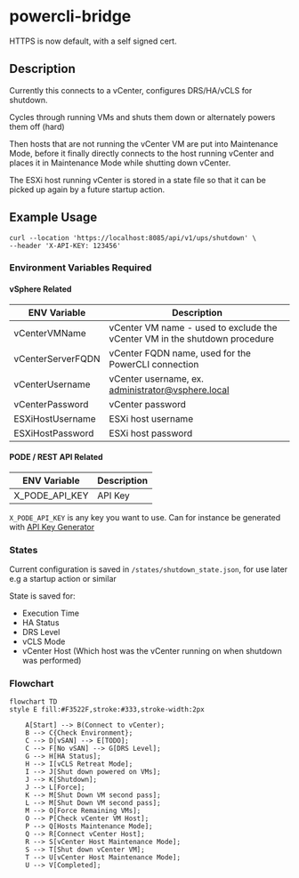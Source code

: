 # powercli-bridge

HTTPS is now default, with a self signed cert.

## Description

Currently this connects to a vCenter, configures DRS/HA/vCLS for shutdown.

Cycles through running VMs and shuts them down or alternately powers them off (hard)

Then hosts that are not running the vCenter VM are put into Maintenance Mode, before it finally directly connects to the host running vCenter and places it in Maintenance Mode while shutting down vCenter.

The ESXi host running vCenter is stored in a state file so that it can be picked up again by a future startup action.

## Example Usage

``` shell
curl --location 'https://localhost:8085/api/v1/ups/shutdown' \
--header 'X-API-KEY: 123456'
```

### Environment Variables Required

#### vSphere Related

| ENV Variable      | Description                                                                |
| ----------------- | -------------------------------------------------------------------------- |
| vCenterVMName     | vCenter VM name - used to exclude the vCenter VM in the shutdown procedure |
| vCenterServerFQDN | vCenter FQDN name, used for the PowerCLI connection                        |
| vCenterUsername   | vCenter username, ex. <administrator@vsphere.local>                        |
| vCenterPassword   | vCenter password                                                           |
| ESXiHostUsername  | ESXi host username                                                         |
| ESXiHostPassword  | ESXi host password                                                         |

#### PODE / REST API Related

| ENV Variable   | Description |
| -------------- | ----------- |
| X_PODE_API_KEY | API Key     |

`X_PODE_API_KEY` is any key you want to use. Can for instance be generated with [API Key Generator](https://www.akto.io/tools/api-key-generator)

### States

Current configuration is saved in `/states/shutdown_state.json`, for use later e.g a startup action or similar

State is saved for:

* Execution Time
* HA Status
* DRS Level
* vCLS Mode
* vCenter Host (Which host was the vCenter running on when shutdown was performed)
  
### Flowchart

```mermaid
flowchart TD
style E fill:#F3522F,stroke:#333,stroke-width:2px

    A[Start] --> B(Connect to vCenter);
    B --> C{Check Environment};
    C --> D[vSAN] --> E[TODO];
    C --> F[No vSAN] --> G[DRS Level];
    G --> H[HA Status];
    H --> I[vCLS Retreat Mode];
    I --> J[Shut down powered on VMs];
    J --> K[Shutdown];
    J --> L[Force];
    K --> M[Shut Down VM second pass];
    L --> M[Shut Down VM second pass];
    M --> O[Force Remaining VMs];
    O --> P[Check vCenter VM Host];
    P --> Q[Hosts Maintenance Mode];
    Q --> R[Connect vCenter Host];
    R --> S[vCenter Host Maintenance Mode];
    S --> T[Shut down vCenter VM];
    T --> U[vCenter Host Maintenance Mode];
    U --> V[Completed];
